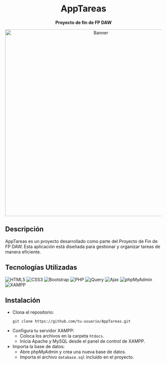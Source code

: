 <!-- Encabezado principal -->
<h1 align="center">AppTareas</h1>

<!-- Descripción breve -->
<p align="center">
  <strong>Proyecto de fin de FP DAW</strong>
</p>

<!-- Imagen de banner (opcional) -->
<p align="center">
  <img src="URL_DE_TU_BANNER" alt="Banner" width="600" />
</p>

<!-- Sección de descripción -->
## Descripción
AppTareas es un proyecto desarrollado como parte del Proyecto de Fin de FP DAW. Esta aplicación está diseñada para gestionar y organizar tareas de manera eficiente.

<!-- Tecnologías utilizadas -->
## Tecnologías Utilizadas
<p align="left">
  <!-- HTML5 -->
  <img src="https://img.shields.io/badge/HTML5-E34F26?style=for-the-badge&logo=html5&logoColor=white" alt="HTML5">
  <!-- CSS3 -->
  <img src="https://img.shields.io/badge/CSS3-1572B6?style=for-the-badge&logo=css3&logoColor=white" alt="CSS3">
  <!-- Bootstrap -->
  <img src="https://img.shields.io/badge/Bootstrap-563D7C?style=for-the-badge&logo=bootstrap&logoColor=white" alt="Bootstrap">
  <!-- PHP -->
  <img src="https://img.shields.io/badge/PHP-777BB4?style=for-the-badge&logo=php&logoColor=white" alt="PHP">
  <!-- jQuery -->
  <img src="https://img.shields.io/badge/jQuery-0769AD?style=for-the-badge&logo=jquery&logoColor=white" alt="jQuery">
  <!-- Ajax -->
  <img src="https://img.shields.io/badge/Ajax-00A9E0?style=for-the-badge&logo=ajax&logoColor=white" alt="Ajax">
  <!-- phpMyAdmin -->
  <img src="https://img.shields.io/badge/phpMyAdmin-6C78AF?style=for-the-badge&logo=phpmyadmin&logoColor=white" alt="phpMyAdmin">
  <!-- XAMPP -->
  <img src="https://img.shields.io/badge/XAMPP-FB7A24?style=for-the-badge&logo=xampp&logoColor=white" alt="XAMPP">
</p>



<!-- Instrucciones de instalación -->
## Instalación
<ul>
  <li>Clona el repositorio:
    <pre><code>git clone https://github.com/tu-usuario/AppTareas.git</code></pre>
  </li>
  <li>Configura tu servidor XAMPP:
    <ul>
      <li>Coloca los archivos en la carpeta <code>htdocs</code>.</li>
      <li>Inicia Apache y MySQL desde el panel de control de XAMPP.</li>
    </ul>
  </li>
  <li>Importa la base de datos:
    <ul>
      <li>Abre phpMyAdmin y crea una nueva base de datos.</li>
      <li>Importa el archivo <code>database.sql</code> incluido en el proyecto.</li>
    </ul>
  </li>
</ul>

